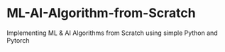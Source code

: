 # ML-AI-Algorithm-from-Scratch
Implementing ML &amp; AI Algorithms from Scratch using simple Python and Pytorch
